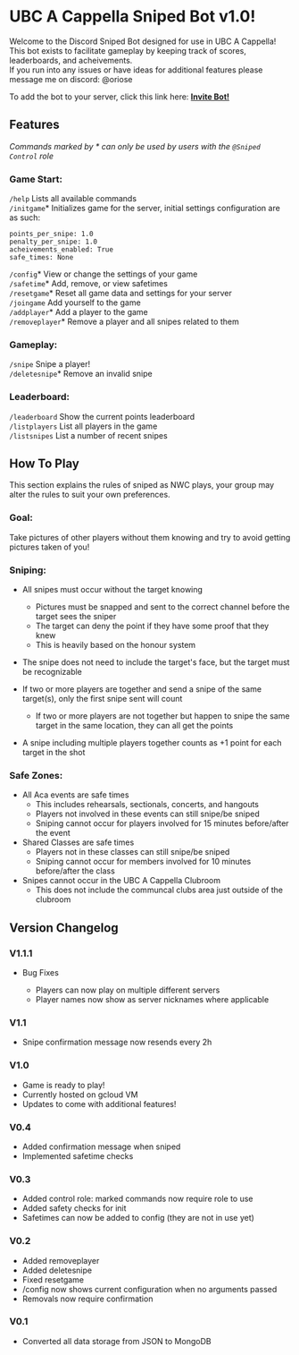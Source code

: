 # UBC A Cappella Sniped Bot v1.0!
Welcome to the Discord Sniped Bot designed for use in UBC A Cappella!  
This bot exists to facilitate gameplay by keeping track of scores, leaderboards, and acheivements.  
If you run into any issues or have ideas for additional features please message me on discord: @oriose

To add the bot to your server, click this link here: [**Invite Bot!**](https://discord.com/oauth2/authorize?client_id=1361870886885527572&permissions=275146476608&scope=applications.commands+bot)

## Features
*Commands marked by * can only be used by users with the `@Sniped Control` role*
### Game Start:  
`/help` Lists all available commands  
`/initgame`* Initializes game for the server, initial settings configuration are as such:  

    points_per_snipe: 1.0
    penalty_per_snipe: 1.0
    acheivements_enabled: True
    safe_times: None

`/config`* View or change the settings of your game \
`/safetime`* Add, remove, or view safetimes \
`/resetgame`* Reset all game data and settings for your server  
`/joingame` Add yourself to the game \
`/addplayer`* Add a player to the game  
`/removeplayer`* Remove a player and all snipes related to them

### Gameplay:
`/snipe` Snipe a player! \
`/deletesnipe`* Remove an invalid snipe 

### Leaderboard:
`/leaderboard` Show the current points leaderboard  
`/listplayers` List all players in the game \
`/listsnipes` List a number of recent snipes

### 



## How To Play
This section explains the rules of sniped as NWC plays, your group may alter the rules to suit your own preferences.

### Goal:
Take pictures of other players without them knowing and try to avoid getting pictures taken of you!

### Sniping:
- All snipes must occur without the target knowing
  - Pictures must be snapped and sent to the correct channel before the target sees the sniper  
  - The target can deny the point if they have some proof that they knew  
  - This is heavily based on the honour system

- The snipe does not need to include the target's face, but the target must be recognizable
- If two or more players are together and send a snipe of the same target(s), only the first snipe sent will count
  - If two or more players are not together but happen to snipe the same target in the same location, they can all get the points
- A snipe including multiple players together counts as +1 point for each target in the shot

### Safe Zones:
- All Aca events are safe times
  - This includes rehearsals, sectionals, concerts, and hangouts
  - Players not involved in these events can still snipe/be sniped
  - Sniping cannot occur for players involved for 15 minutes before/after the event
- Shared Classes are safe times
  - Players not in these classes can still snipe/be sniped
  - Sniping cannot occur for members involved for 10 minutes before/after the class
- Snipes cannot occur in the UBC A Cappella Clubroom
  - This does not include the communcal clubs area just outside of the clubroom


## Version Changelog
### V1.1.1
- Bug Fixes

  - Players can now play on multiple different servers
  - Player names now show as server nicknames where applicable

### V1.1
- Snipe confirmation message now resends every 2h

### V1.0
- Game is ready to play!
- Currently hosted on gcloud VM
- Updates to come with additional features!


### V0.4
- Added confirmation message when sniped
- Implemented safetime checks

### V0.3
- Added control role: marked commands now require role to use
- Added safety checks for init
- Safetimes can now be added to config (they are not in use yet)


### V0.2
- Added removeplayer
- Added deletesnipe
- Fixed resetgame
- /config now shows current configuration when no arguments passed
- Removals now require confirmation


### V0.1
- Converted all data storage from JSON to MongoDB



